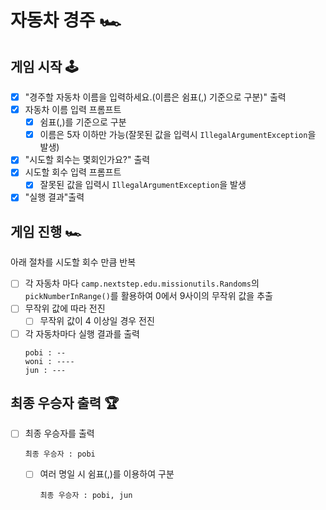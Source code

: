 # 자동차 경주 🏎

## 게임 시작 🕹️

- [x] "경주할 자동차 이름을 입력하세요.(이름은 쉼표(,) 기준으로 구분)" 출력
- [x] 자동차 이름 입력 프롬프트
    - [x] 쉼표(,)를 기준으로 구분
    - [x] 이름은 5자 이하만 가능(잘못된 값을 입력시 `IllegalArgumentException`을 발생)
- [x] "시도할 회수는 몇회인가요?" 출력
- [x] 시도할 회수 입력 프롬프트
    - [x] 잘못된 값을 입력시 `IllegalArgumentException`을 발생
- [x] "실행 결과"출력

## 게임 진행 🏎️

아래 절차를 시도할 회수 만큼 반복

- [ ] 각 자동차 마다 `camp.nextstep.edu.missionutils.Randoms`의 `pickNumberInRange()`를 활용하여 0에서 9사이의 무작위 값을 추출
- [ ] 무작위 값에 따라 전진
    - [ ] 무작위 값이 4 이상일 경우 전진
- [ ] 각 자동차마다 실행 결과를 출력
  ```
  pobi : --
  woni : ----
  jun : ---
  ```

## 최종 우승자 출력 🏆

- [ ] 최종 우승자를 출력
  ```
  최종 우승자 : pobi
  ```
    - [ ] 여러 명일 시 쉼표(,)를 이용하여 구분
      ```
      최종 우승자 : pobi, jun
      ```